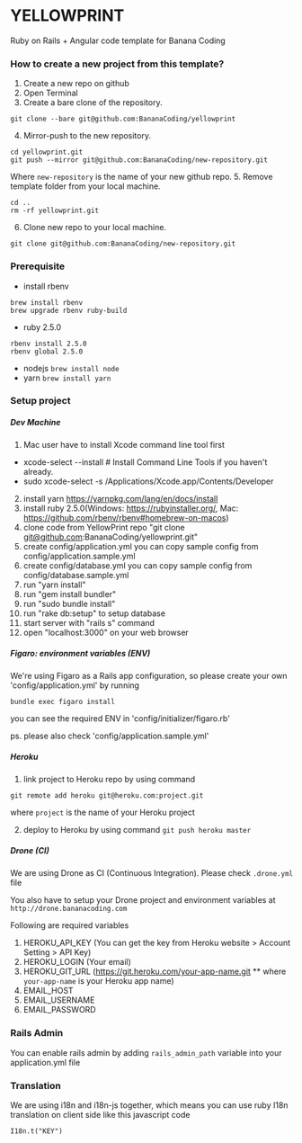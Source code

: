 # YELLOWPRINT

Ruby on Rails + Angular code template for Banana Coding

### How to create a new project from this template?

1. Create a new repo on github
2. Open Terminal
3. Create a bare clone of the repository.
```
git clone --bare git@github.com:BananaCoding/yellowprint
```
4. Mirror-push to the new repository.
```
cd yellowprint.git
git push --mirror git@github.com:BananaCoding/new-repository.git
```
Where `new-repository` is the name of your new github repo.
5. Remove template folder from your local machine.
```
cd ..
rm -rf yellowprint.git
```
6. Clone new repo to your local machine.
```
git clone git@github.com:BananaCoding/new-repository.git
```

### Prerequisite
- install rbenv
```
brew install rbenv
brew upgrade rbenv ruby-build
```
- ruby 2.5.0
```
rbenv install 2.5.0
rbenv global 2.5.0
```
- nodejs `brew install node`
- yarn `brew install yarn`

### Setup project

##### Dev Machine

1. Mac user have to install Xcode command line tool first
- xcode-select --install # Install Command Line Tools if you haven't already.
- sudo xcode-select -s /Applications/Xcode.app/Contents/Developer
2. install yarn https://yarnpkg.com/lang/en/docs/install
3. install ruby 2.5.0(Windows: https://rubyinstaller.org/, Mac: https://github.com/rbenv/rbenv#homebrew-on-macos)
4. clone code from YellowPrint repo "git clone git@github.com:BananaCoding/yellowprint.git"
5. create config/application.yml you can copy sample config from config/application.sample.yml
6. create config/database.yml you can copy sample config from config/database.sample.yml
7. run "yarn install"
8. run "gem install bundler"
9. run "sudo bundle install"
10. run "rake db:setup" to setup database
11. start server with "rails s" command
12. open "localhost:3000" on your web browser

##### Figaro: environment variables (ENV)
We're using Figaro as a Rails app configuration, so please create your own 'config/application.yml' by running
```
bundle exec figaro install
```
you can see the required ENV in 'config/initializer/figaro.rb'

ps. please also check 'config/application.sample.yml'

##### Heroku

1. link project to Heroku repo by using command
```
git remote add heroku git@heroku.com:project.git
```
where `project` is the name of your Heroku project

2. deploy to Heroku by using command `git push heroku master`

##### Drone (CI)

We are using Drone as CI (Continuous Integration). Please check `.drone.yml` file

You also have to setup your Drone project and environment variables at `http://drone.bananacoding.com`

Following are required variables

1. HEROKU_API_KEY (You can get the key from Heroku website > Account Setting > API Key)
2. HEROKU_LOGIN (Your email)
3. HEROKU_GIT_URL (https://git.heroku.com/your-app-name.git ** where `your-app-name` is your Heroku app name)
4. EMAIL_HOST
5. EMAIL_USERNAME
6. EMAIL_PASSWORD

### Rails Admin

You can enable rails admin by adding `rails_admin_path` variable into your application.yml file

### Translation

We are using i18n and i18n-js together, which means you can use ruby I18n translation on client side like this javascript code

```
I18n.t("KEY")
```
